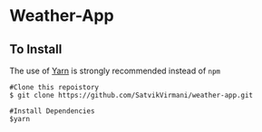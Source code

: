 # Weather-App

## To Install
The use of [Yarn](https://yarnpkg.com/) is strongly recommended instead of `npm`
```
#Clone this repoistory
$ git clone https://github.com/SatvikVirmani/weather-app.git

#Install Dependencies
$yarn
```
